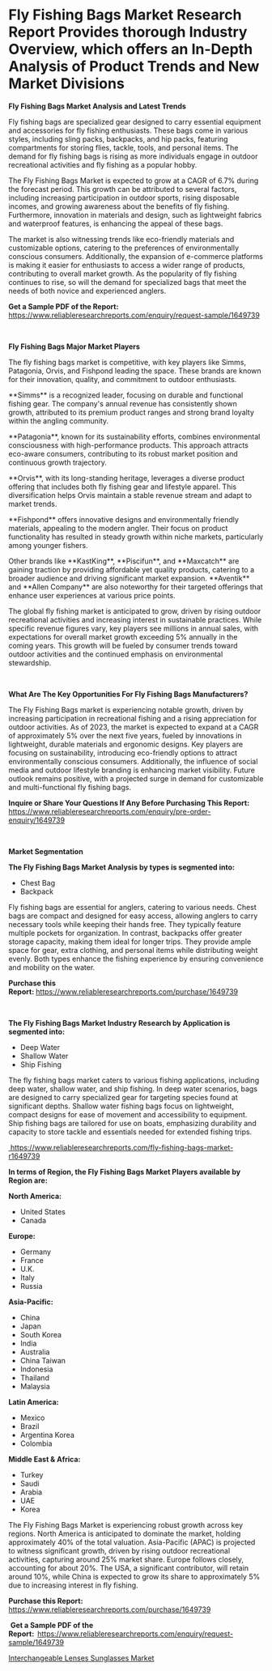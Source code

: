 <p><h1>Fly Fishing Bags Market Research Report Provides thorough Industry Overview, which offers an In-Depth Analysis of Product Trends and New Market Divisions</h1></p><p><strong>Fly Fishing Bags Market Analysis and Latest Trends</strong></p>
<p><p>Fly fishing bags are specialized gear designed to carry essential equipment and accessories for fly fishing enthusiasts. These bags come in various styles, including sling packs, backpacks, and hip packs, featuring compartments for storing flies, tackle, tools, and personal items. The demand for fly fishing bags is rising as more individuals engage in outdoor recreational activities and fly fishing as a popular hobby.</p><p>The Fly Fishing Bags Market is expected to grow at a CAGR of 6.7% during the forecast period. This growth can be attributed to several factors, including increasing participation in outdoor sports, rising disposable incomes, and growing awareness about the benefits of fly fishing. Furthermore, innovation in materials and design, such as lightweight fabrics and waterproof features, is enhancing the appeal of these bags. </p><p>The market is also witnessing trends like eco-friendly materials and customizable options, catering to the preferences of environmentally conscious consumers. Additionally, the expansion of e-commerce platforms is making it easier for enthusiasts to access a wider range of products, contributing to overall market growth. As the popularity of fly fishing continues to rise, so will the demand for specialized bags that meet the needs of both novice and experienced anglers.</p></p>
<p><strong>Get a Sample PDF of the Report:&nbsp;</strong> <a href="https://www.reliableresearchreports.com/enquiry/request-sample/1649739?utm_campaign=2222&utm_medium=2&utm_source=Github&utm_content=ia&utm_term=04042025&utm_id=fly-fishing-bags">https://www.reliableresearchreports.com/enquiry/request-sample/1649739</a></p>
<p>&nbsp;</p>
<p><strong>Fly Fishing Bags Major Market Players</strong></p>
<p><p>The fly fishing bags market is competitive, with key players like Simms, Patagonia, Orvis, and Fishpond leading the space. These brands are known for their innovation, quality, and commitment to outdoor enthusiasts.</p><p>**Simms** is a recognized leader, focusing on durable and functional fishing gear. The company's annual revenue has consistently shown growth, attributed to its premium product ranges and strong brand loyalty within the angling community. </p><p>**Patagonia**, known for its sustainability efforts, combines environmental consciousness with high-performance products. This approach attracts eco-aware consumers, contributing to its robust market position and continuous growth trajectory.</p><p>**Orvis**, with its long-standing heritage, leverages a diverse product offering that includes both fly fishing gear and lifestyle apparel. This diversification helps Orvis maintain a stable revenue stream and adapt to market trends.</p><p>**Fishpond** offers innovative designs and environmentally friendly materials, appealing to the modern angler. Their focus on product functionality has resulted in steady growth within niche markets, particularly among younger fishers.</p><p>Other brands like **KastKing**, **Piscifun**, and **Maxcatch** are gaining traction by providing affordable yet quality products, catering to a broader audience and driving significant market expansion. **Aventik** and **Allen Company** are also noteworthy for their targeted offerings that enhance user experiences at various price points.</p><p>The global fly fishing market is anticipated to grow, driven by rising outdoor recreational activities and increasing interest in sustainable practices. While specific revenue figures vary, key players see millions in annual sales, with expectations for overall market growth exceeding 5% annually in the coming years. This growth will be fueled by consumer trends toward outdoor activities and the continued emphasis on environmental stewardship.</p></p>
<p>&nbsp;</p>
<p><strong>What Are The Key Opportunities For Fly Fishing Bags Manufacturers?</strong></p>
<p><p>The Fly Fishing Bags market is experiencing notable growth, driven by increasing participation in recreational fishing and a rising appreciation for outdoor activities. As of 2023, the market is expected to expand at a CAGR of approximately 5% over the next five years, fueled by innovations in lightweight, durable materials and ergonomic designs. Key players are focusing on sustainability, introducing eco-friendly options to attract environmentally conscious consumers. Additionally, the influence of social media and outdoor lifestyle branding is enhancing market visibility. Future outlook remains positive, with a projected surge in demand for customizable and multi-functional fly fishing bags.</p></p>
<p><strong>Inquire or Share Your Questions If Any Before Purchasing This Report:</strong> <a href="https://www.reliableresearchreports.com/enquiry/pre-order-enquiry/1649739?utm_campaign=2222&utm_medium=2&utm_source=Github&utm_content=ia&utm_term=04042025&utm_id=fly-fishing-bags">https://www.reliableresearchreports.com/enquiry/pre-order-enquiry/1649739</a></p>
<p>&nbsp;</p>
<p><strong>Market Segmentation</strong></p>
<p><strong>The Fly Fishing Bags Market Analysis by types is segmented into:</strong></p>
<p><ul><li>Chest Bag</li><li>Backpack</li></ul></p>
<p><p>Fly fishing bags are essential for anglers, catering to various needs. Chest bags are compact and designed for easy access, allowing anglers to carry necessary tools while keeping their hands free. They typically feature multiple pockets for organization. In contrast, backpacks offer greater storage capacity, making them ideal for longer trips. They provide ample space for gear, extra clothing, and personal items while distributing weight evenly. Both types enhance the fishing experience by ensuring convenience and mobility on the water.</p></p>
<p><strong>Purchase this Report:&nbsp;</strong><a href="https://www.reliableresearchreports.com/purchase/1649739?utm_campaign=2222&utm_medium=2&utm_source=Github&utm_content=ia&utm_term=04042025&utm_id=fly-fishing-bags">https://www.reliableresearchreports.com/purchase/1649739</a></p>
<p>&nbsp;</p>
<p><strong>The Fly Fishing Bags Market Industry Research by Application is segmented into:</strong></p>
<p><ul><li>Deep Water</li><li>Shallow Water</li><li>Ship Fishing</li></ul></p>
<p><p>The fly fishing bags market caters to various fishing applications, including deep water, shallow water, and ship fishing. In deep water scenarios, bags are designed to carry specialized gear for targeting species found at significant depths. Shallow water fishing bags focus on lightweight, compact designs for ease of movement and accessibility to equipment. Ship fishing bags are tailored for use on boats, emphasizing durability and capacity to store tackle and essentials needed for extended fishing trips.</p></p>
<p><a href="https://www.reliableresearchreports.com/fly-fishing-bags-market-r1649739?utm_campaign=2222&utm_medium=2&utm_source=Github&utm_content=ia&utm_term=04042025&utm_id=fly-fishing-bags">&nbsp;https://www.reliableresearchreports.com/fly-fishing-bags-market-r1649739</a></p>
<p><strong>In terms of Region, the Fly Fishing Bags Market Players available by Region are:</strong></p>
<p>
    <p> <strong> North America: </strong>
        <ul>
            <li>United States</li>
            <li>Canada</li>
        </ul>
        </p> 
    <p> <strong> Europe: </strong>
        <ul>
            <li>Germany</li>
            <li>France</li>
            <li>U.K.</li>
            <li>Italy</li>
            <li>Russia</li>
        </ul>
        </p> 
    <p> <strong> Asia-Pacific: </strong>
        <ul>
            <li>China</li>
            <li>Japan</li>
            <li>South Korea</li>
            <li>India</li>
            <li>Australia</li>
            <li>China Taiwan</li>
            <li>Indonesia</li>
            <li>Thailand</li>
            <li>Malaysia</li>
        </ul>
        </p> 
    <p> <strong> Latin America: </strong>
        <ul>
            <li>Mexico</li>
            <li>Brazil</li>
            <li>Argentina Korea</li>
            <li>Colombia</li>
        </ul>
        </p> 
    <p> <strong> Middle East & Africa: </strong>
        <ul>
            <li>Turkey</li>
            <li>Saudi</li>
            <li>Arabia</li>
            <li>UAE</li>
            <li>Korea</li>
        </ul>
    </p>
    </p>
<p><p>The Fly Fishing Bags Market is experiencing robust growth across key regions. North America is anticipated to dominate the market, holding approximately 40% of the total valuation. Asia-Pacific (APAC) is projected to witness significant growth, driven by rising outdoor recreational activities, capturing around 25% market share. Europe follows closely, accounting for about 20%. The USA, a significant contributor, will retain around 10%, while China is expected to grow its share to approximately 5% due to increasing interest in fly fishing.</p></p>
<p><strong>Purchase this Report: </strong><a href="https://www.reliableresearchreports.com/purchase/1649739?utm_campaign=2222&utm_medium=2&utm_source=Github&utm_content=ia&utm_term=04042025&utm_id=fly-fishing-bags">https://www.reliableresearchreports.com/purchase/1649739</a></p>
<p>&nbsp;<strong>Get a Sample PDF of the Report:&nbsp;&nbsp;</strong><a href="https://www.reliableresearchreports.com/enquiry/request-sample/1649739?utm_campaign=2222&utm_medium=2&utm_source=Github&utm_content=ia&utm_term=04042025&utm_id=fly-fishing-bags">https://www.reliableresearchreports.com/enquiry/request-sample/1649739</a></p>
<p><strong></strong></p>
<p><p><a href="https://github.com/SamiaChowdhury801/Market-Research-Report-List-2/blob/main/interchangeable-lenses-sunglasses-market.md?utm_campaign=2222&utm_medium=2&utm_source=Github&utm_content=ia&utm_term=04042025&utm_id=fly-fishing-bags">Interchangeable Lenses Sunglasses Market</a></p></p>